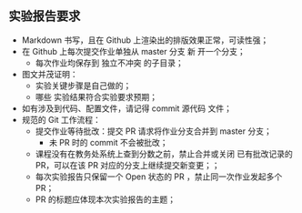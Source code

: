 ## 实验报告要求
- Markdown 书写，且在 Github 上渲染出的排版效果正常，可读性强；
- 在 Github 上每次提交作业单独从 master 分支 新 开一个分支；
  - 每次作业均保存到 独立不冲突 的子目录；
- 图文并茂证明：
  - 实验关键步骤是自己做的；
  - 哪些 实验结果符合实验要求预期；
- 如有涉及到代码、配置文件，请记得 commit 源代码 文件；
- 规范的 Git 工作流程：
  - 提交作业等待批改：提交 PR 请求将作业分支合并到 master 分支；
    - 未 PR 时的 commit 不会被批改；
  - 课程没有在教务处系统上查到分数之前，禁止合并或关闭 已有批改记录的 PR，可以在该 PR 对应的分支上继续提交新变更；；
  - 每次实验报告只保留一个 Open 状态的 PR ，禁止同一次作业发起多个 PR；
  - PR 的标题应体现本次实验报告的主题；